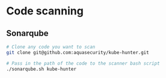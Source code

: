 # Code scanning

## Sonarqube

```bash
# Clone any code you want to scan
git clone git@github.com:aquasecurity/kube-hunter.git

# Pass in the path of the code to the scanner bash script
./sonarqube.sh kube-hunter
```
